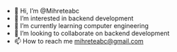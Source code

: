 - 👋 Hi, I’m @Mihreteabc
- 👀 I’m interested in backend development
- 🌱 I’m currently learning computer engineering
- 💞️ I’m looking to collaborate on backend development
- 📫 How to reach me mihreteabc@gmail.com

<!---
Mihreteabc/Mihreteabc is a ✨ special ✨ repository because its `README.md` (this file) appears on your GitHub profile.
You can click the Preview link to take a look at your changes.
--->
